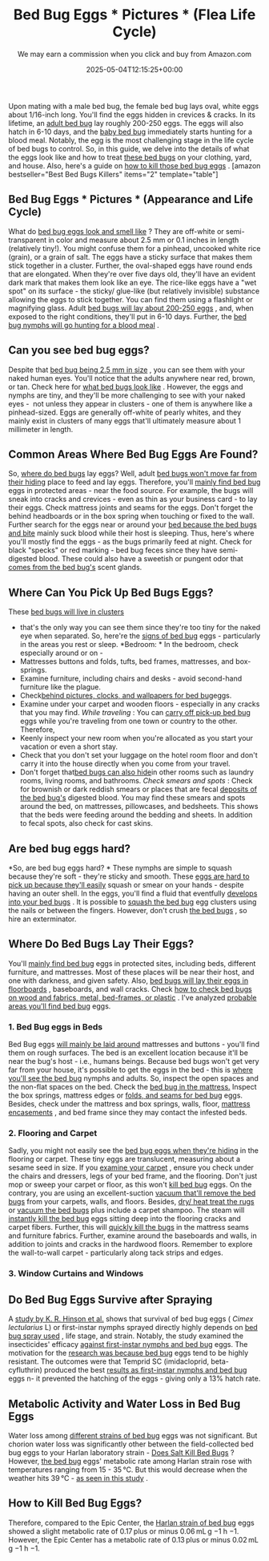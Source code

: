 ﻿---
author: We may earn a commission when you click and buy from Amazon.com
layout: post
title: Bed Bug Eggs * Pictures * (Flea Life Cycle)
date: '2025-05-04T12:15:25+00:00'
categories:
- Bed Bugs
- Guide
tags: []
slug: /bed-bug-eggs/
lastmod: 2025-05-07T12:21:23+03:00
---

Upon mating with a male bed bug, the female bed bug lays oval, white eggs about 1/16-inch long. You'll find the eggs hidden in crevices & cracks.
In its lifetime, an
[adult bed bug](https://digitalcommons.ilr.cornell.edu/manuals/25/)
lay roughly 200-250 eggs.
The eggs will also hatch in 6-10 days, and the
[baby bed bug](https://pestpolicy.com/baby-bed-bugs/)
immediately starts hunting for a blood meal. Notably, the egg is the most challenging stage in the life cycle of bed bugs to control.
So, in this guide, we delve into the details of what the eggs look like and how to treat
[these bed bugs](https://www.sciencedirect.com/science/article/pii/S155541551730274X)
on your clothing, yard, and house. Also, here's a guide on
[how to kill those bed bug eggs](https://pestpolicy.com/how-to-kill-bed-bug-eggs/)
.
[amazon bestseller="Best Bed Bugs Killers" items="2" template="table"]
## Bed Bug Eggs * Pictures * (Appearance and Life Cycle)
What do
[bed bug eggs look and smell like](https://pestpolicy.com/what-do-bed-bugs-smell-like/)
? They are off-white or semi-transparent in color and measure about 2.5 mm or 0.1 inches in length (relatively tiny!). You might confuse them for a pinhead, uncooked white rice (grain), or a grain of salt.
The eggs have a sticky surface that makes them stick together in a cluster. Further, the oval-shaped eggs have round ends that are elongated. When they're over five days old, they'll have an evident dark mark that makes them look like an eye.
The rice-like eggs have a "wet spot" on its surface - the sticky/ glue-like (but relatively invisible) substance allowing the eggs to stick together. You can find them using a flashlight or magnifying glass.
Adult
[bed bugs will lay about 200-250 eggs](https://pestpolicy.com/does-ammonia-kill-bed-bugs/)
, and, when exposed to the right conditions, they'll put in 6-10 days. Further, the
[bed bug nymphs will go hunting for a blood meal](https://pestpolicy.com/what-does-bed-bug-poop-look-like/)
.

## Can you see bed bug eggs?
Despite that
[bed bug being 2.5 mm in size](https://pestpolicy.com/how-to-get-rid-of-bed-bugs-fast/)
, you can see them with your naked human eyes. You'll notice that the adults anywhere near red, brown, or tan. Check here for
[what bed bugs look like](https://pestpolicy.com/pictures-of-bed-bugs/)
.
However, the eggs and nymphs are tiny, and they'll be more challenging to see with your naked eyes -  not unless they appear in clusters - one of them is anywhere like a pinhead-sized.
Eggs are generally off-white of pearly whites, and they mainly exist in clusters of many eggs that'll ultimately measure about 1 millimeter in length.
## Common Areas Where Bed Bug Eggs Are Found?
So,
[where do bed bugs](https://pestpolicy.com/home-remedies-for-bed-bugs/)
lay eggs? Well, adult
[bed bugs won't move far from their hiding](https://pestpolicy.com/where-do-bed-bugs-hide/)
place to feed and lay eggs. Therefore, you'll
[mainly find bed bug](https://pestpolicy.com/bed-bugs-vs-mites/)
eggs in protected areas - near the food source.
For example, the bugs will sneak into cracks and crevices - even as thin as your business card - to lay their eggs. Check mattress joints and seams for the eggs. Don't forget the behind headboards or in the box spring when touching or fixed to the wall.
Further search for the eggs near or around your
[bed because the bed bugs and bite](https://pestpolicy.com/pictures-of-bed-bug-bites/)
mainly suck blood while their host is sleeping. Thus, here's where you'll mostly find the eggs - as the bugs primarily feed at night.
Check for black "specks" or red marking - bed bug feces since they have semi-digested blood. These could also have a sweetish or pungent odor that
[comes from the bed bug's](https://pestpolicy.com/what-causes-bed-bugs/)
scent glands.
## Where Can You Pick Up Bed Bugs Eggs?
These
[bed bugs will live in clusters](https://pestpolicy.com/can-bed-bugs-live-outside/)
- that's the only way you can see them since they're too tiny for the naked eye when separated. So, here're the
[signs of bed bug](https://pestpolicy.com/can-bed-bugs-live-in-your-skin/)
eggs - particularly in the areas you rest or sleep.
*Bedroom: *
In the bedroom, check especially around or on -
- Mattresses buttons and folds, tufts, bed frames, mattresses, and box-springs.
- Examine furniture, including chairs and desks - avoid second-hand furniture like the plague.
- Check[behind pictures, clocks, and wallpapers for bed bug](https://pestpolicy.com/how-do-bed-bugs-spread/)eggs.
- Examine under your carpet and wooden floors - especially in any cracks that you may find.
*While traveling*
: You can
[carry off pick-up bed bug](https://pestpolicy.com/ortho-home-defense-dual-action-bed-bug-killer-review/)
eggs while you're traveling from one town or country to the other. Therefore,
- Keenly inspect your new room when you're allocated as you start your vacation or even a short stay.
- Check that you don't set your luggage on the hotel room floor and don't carry it into the house directly when you come from your travel.
- Don't forget that[bed bugs can also hide](https://pestpolicy.com/bed-bug-bites-vs-mosquito-bites/)in other rooms such as laundry rooms, living rooms, and bathrooms.
*Check smears and spots*
: Check for brownish or dark reddish smears or places that are fecal
[deposits of the bed bug's](https://pestpolicy.com/dead-bed-bugs/)
digested blood.
You may find these smears and spots around the bed, on mattresses, pillowcases, and bedsheets.
This shows that the beds were feeding around the bedding and sheets. In addition to fecal spots, also check for cast skins.
## Are bed bug eggs hard?
*So, are bed bug eggs hard? *
These nymphs are simple to squash because they're
soft - they're sticky and smooth.
These
[eggs are hard to pick up because they'll easily](https://pestpolicy.com/flea-eggs-vs-dandruff/)
squash or smear on your hands - despite having an outer shell. In the eggs, you'll find a fluid that eventfully
[develops into your bed bugs](https://pestpolicy.com/dead-bed-bugs/)
.
It is possible to
[squash the bed bug](https://pestpolicy.com/what-happens-when-you-squish-a-bed-bug/)
egg clusters using the nails or between the fingers.
However, don't crush
[the bed bugs](https://www.bedbugsinsider.com/what-happens-when-you-squish-a-bed-bug/)
, so hire an exterminator.
## Where Do Bed Bugs Lay Their Eggs?
You'll
[mainly find bed bug](https://pestpolicy.com/does-baby-powder-kill-bed-bugs/)
eggs in
protected sites, including beds, different furniture, and mattresses. Most of these places will be near their host, and one with darkness, and given safety.
Also,
[bed bugs will lay their eggs in floorboards](https://pestpolicy.com/can-bed-bugs-climb-metal-or-plastic/)
, baseboards, and wall cracks. Check
[how to check bed bugs on wood and fabrics, metal, bed-frames, or plastic](https://www.epa.gov/bedbugs/how-find-bed-bugs)
. I've analyzed
[probable areas you'll find bed bug](https://pestpolicy.com/does-lavender-kill-bed-bugs/)
eggs.
### 1. Bed Bug eggs in Beds
Bed Bug eggs
[will mainly be laid around](https://pestpolicy.com/bugs-that-look-like-bed-bugs/)
mattresses and buttons - you'll find them on rough surfaces. The bed is an excellent location because it'll be near the bug's host - i.e., humans beings.
Because bed bugs won't get very far from your house, it's possible to get the eggs in the bed - this is
[where you'll see the bed bug](https://pestpolicy.com/can-you-see-bed-bugs/)
nymphs and adults. So, inspect the open spaces and the non-flat spaces on the bed. Check the
[bed bug in the mattress.](https://www.michigan.gov/documents/emergingdiseases/mattress_fact_sheet_275417_7.pdf)
Inspect the box springs, mattress edges or
[folds, and seams for bed bug](https://pestpolicy.com/best-bed-bug-traps/)
eggs. Besides, check under the mattress and box springs, walls, floor,
[mattress encasements](https://pestpolicy.com/best-bed-bug-mattress-encasements/)
, and bed frame since they may contact the infested beds.
### 2. Flooring and Carpet
Sadly, you might not easily see the
[bed bug eggs when they're hiding](https://pestpolicy.com/where-do-bed-bugs-hide/)
in the flooring or carpet. These tiny eggs are translucent, measuring about a sesame seed in size.
If you
[examine your carpet](https://pestpolicy.com/can-bed-bugs-live-in-carpet/)
, ensure you check under the chairs and dressers, legs of your bed frame, and the flooring. Don't just mop or sweep your carpet or floor, as this won't
[kill bed bug](https://pestpolicy.com/does-lysol-kill-bed-bugs/)
eggs.
On the contrary, you are using an excellent-suction
[vacuum that'll remove the bed bugs](https://pestpolicy.com/best-vacuum-for-bed-bugs/)
from your carpets, walls, and floors. Besides,
[dry/ heat treat the rugs](https://pestpolicy.com/best-bed-bug-heaters/)
or
[vacuum the bed bugs](https://pestpolicy.com/best-bed-bug-steamer/)
plus include a carpet shampoo.
The steam will
[instantly kill the bed bug](https://pestpolicy.com/does-vinegar-kill-bed-bugs/)
eggs sitting deep into the flooring cracks and carpet fibers. Further, this will
[quickly kill the bugs](https://pestpolicy.com/does-bleach-kill-bed-bugs/)
in the mattress seams and furniture fabrics.
Further, examine around the baseboards and walls, in addition to joints and cracks in the hardwood floors. Remember to explore the wall-to-wall carpet - particularly along tack strips and edges.
### 3. Window Curtains and Windows
## Do Bed Bug Eggs Survive after Spraying
A
[study by K. R. Hinson et al.](https://academic.oup.com/jee/article-abstract/109/6/2495/2422101)
shows that survival of bed bug eggs (
*Cimex lectularius*
L) or first-instar nymphs sprayed directly highly depends on
[bed bug spray used](https://pestpolicy.com/best-bed-bug-spray/)
, life stage, and strain.
Notably, the study examined the insecticides' efficacy
[against first-instar nymphs and bed bug](https://pestpolicy.com/best-bed-bug-traps/)
eggs. The motivation for the
[research was because bed bug](https://pestpolicy.com/proof-bed-bug-spray-review/)
eggs tend to be highly resistant.
The outcomes were that Temprid SC (imidacloprid, beta-cyfluthrin) produced the best
[results as first-instar nymphs and bed bug](https://pestpolicy.com/can-bed-bugs-survive-in-water/)
eggs n- it prevented the hatching of the eggs - giving only a 13% hatch rate.
## **Metabolic Activity and Water Loss in Bed Bug Eggs**
Water loss among
[different strains of bed bug](https://pestpolicy.com/water-bugs-vs-cockroaches/)
eggs was not significant. But chorion water loss was significantly other between the field-collected bed bug eggs to your Harlan laboratory strain -
[Does Salt Kill Bed Bugs](https://pestpolicy.com/does-salt-kill-bed-bugs/)
?
However,
[the bed bug](https://pestpolicy.com/crossfire-for-bed-bugs/)
eggs' metabolic rate among Harlan strain rose with temperatures ranging from 15 - 35 °C. But this would decrease when the weather hits 39 °C -
[as seen in this study](https://onlinelibrary.wiley.com/doi/abs/10.1111/phen.12204)
.
## How to Kill Bed Bug Eggs?
Therefore, compared to the Epic Center, the
[Harlan strain of bed bug](https://pestpolicy.com/spectracide-bug-stop-fogger-review-for-bed-bugs/)
eggs showed a slight metabolic rate of 0.17 plus or minus 0.06 mL g
−1
h
−1.
However, the Epic Center has a metabolic rate of 0.13 plus or minus 0.02 mL g
−1
h
−1.